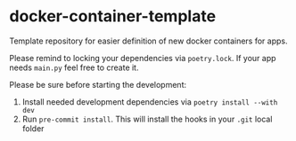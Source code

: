 # docker-container-template
Template repository for easier definition of new docker containers for apps.

Please remind to locking your dependencies via `poetry.lock`. If your app needs `main.py` feel free to create it.

Please be sure before starting the development:
1. Install needed development dependencies via `poetry install --with dev`
2. Run `pre-commit install`. This will install the hooks in your `.git` local folder
